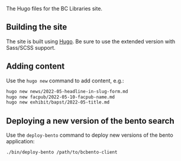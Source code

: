 The Hugo files for the BC Libraries site.

## Building the site

The site is built using [Hugo](https://gohugo.io/getting-started/installing/). Be sure to use the extended version with Sass/SCSS support.

## Adding content

Use the `hugo new` command to add content, e.g.:

```bash
hugo new news/2022-05-headline-in-slug-form.md
hugo new facpub/2022-05-10-facpub-name.md
hugo new exhibit/bapst/2022-05-title.md
```

## Deploying a new version of the bento search

Use the `deploy-bento` command to deploy new versions of the bento application:

```bash
./bin/deploy-bento /path/to/bcbento-client
```
